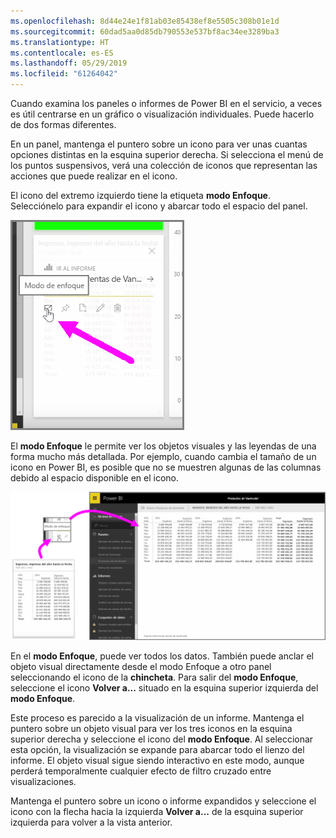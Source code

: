 ```yaml
---
ms.openlocfilehash: 8d44e24e1f81ab03e85438ef8e5505c308b01e1d
ms.sourcegitcommit: 60dad5aa0d85db790553e537bf8ac34ee3289ba3
ms.translationtype: HT
ms.contentlocale: es-ES
ms.lasthandoff: 05/29/2019
ms.locfileid: "61264042"
---
```

Cuando examina los paneles o informes de Power BI en el servicio, a veces es útil centrarse en un gráfico o visualización individuales. Puede hacerlo de dos formas diferentes.

En un panel, mantenga el puntero sobre un icono para ver unas cuantas opciones distintas en la esquina superior derecha. Si selecciona el menú de los puntos suspensivos, verá una colección de iconos que representan las acciones que puede realizar en el icono.

El icono del extremo izquierdo tiene la etiqueta **modo Enfoque**. Selecciónelo para expandir el icono y abarcar todo el espacio del panel.

![](media/4-4b-display-visuals-tiles-fullscreen/4-4b_1.png)

El **modo Enfoque** le permite ver los objetos visuales y las leyendas de una forma mucho más detallada. Por ejemplo, cuando cambia el tamaño de un icono en Power BI, es posible que no se muestren algunas de las columnas debido al espacio disponible en el icono.

![](media/4-4b-display-visuals-tiles-fullscreen/4-4b_2.png)

En el **modo Enfoque**, puede ver todos los datos. También puede anclar el objeto visual directamente desde el modo Enfoque a otro panel seleccionando el icono de la **chincheta**. Para salir del **modo Enfoque**, seleccione el icono **Volver a...** situado en la esquina superior izquierda del **modo Enfoque**.

Este proceso es parecido a la visualización de un informe. Mantenga el puntero sobre un objeto visual para ver los tres iconos en la esquina superior derecha y seleccione el icono del **modo Enfoque**. Al seleccionar esta opción, la visualización se expande para abarcar todo el lienzo del informe. El objeto visual sigue siendo interactivo en este modo, aunque perderá temporalmente cualquier efecto de filtro cruzado entre visualizaciones.

Mantenga el puntero sobre un icono o informe expandidos y seleccione el icono con la flecha hacia la izquierda **Volver a...** de la esquina superior izquierda para volver a la vista anterior.

